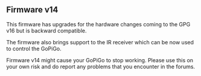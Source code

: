 ## Firmware v14

This firmware has upgrades for the hardware changes coming to the GPG v16 but is backward compatible. 

The firmware also brings support to the IR receiver which can be now used to control the GoPiGo.

Firmware v14 might cause your GoPiGo to stop working. Please use this on your own risk and do report any problems that you encounter in the forums.
